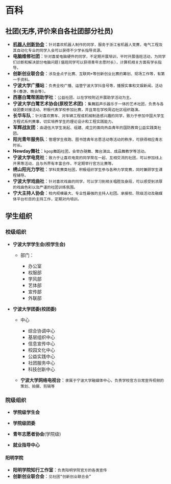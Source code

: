 # 百科

## 社团(无序,评价来自各社团部分社员)

- **[机器人创新协会](http://www-nbuee-top.vpn.nbu.edu.cn:8118/)**：`针对喜欢机器人制作的同学，服务于浙江省机器人竞赛，电气工程及其自动化专业的同学入会可以获得不少学长指导资源。`
- **电脑维修社团**：`针对喜爱电脑硬件的同学，不定期开展培训，平时开展值班活动，为同学们诊断和解决部分电脑问题(值班同学可以获得青年志愿时长)，计算机相关方面有学长指导。`
- **创新创业联合会**：`涉及金点子比赛、互联网+等创新创业比赛的筹划、现场工作等，有第一手资料。`
- **宁波大学广播站**：`负责全校广播、运营宁波大学抖音号等，播报实事和文娱新闻，活动多(春游、晚会等)。`
- **西塞白鹭帮困助学社**：`公益社团，以在学校附近开展助学活动为主。`
- **宁波大学白鹭艺术协会(原校艺术团)**：`集舞蹈声乐器乐于一体的艺术社团，负责与各级团委对接活动、积极代表学校参加比赛，并且常在学校周边社区组织路演。`
- **长华车队**：`针对喜欢赛车、对车辆工程或机械制造感兴趣的同学，致力于参加中国大学生方程式系列赛事，切实培养学生的理论设计和工程实践能力。`
- **军辉战友团**：`由退伍大学生发起、组建、成立的面向热血青年的国防教育公益实践类社团。`
- **阳光青年服务队**：`管理学生夜跑、图书馆青年志愿活动等活动的秩序，可获得相应青志时长。`
- **Newday舞社**：`kpop舞蹈社团，会举办随舞、舞台演出、成品舞教学等活动。`
- **宁波大学电竞社**：`致力于让喜欢电竞的同学聚在一起、互相交流的社团，可以参加线上开黑等活动，且与外界有丰富合作，不定期举行官方比赛等。`
- **绣山阳光力学社**：`学科竞赛类社团，积极组织学生参与各种力学竞赛，同时兼顾学生课程辅导。`
- **宁波大学戏曲社**：`针对喜欢戏曲的同学，可以学习到相关唱腔及身段，可以感受到浓厚的戏曲色彩以及严谨的社团训练氛围。`
- **宁大主持人协会**：`校内规模最大、专业性最强的主持人社团。承接校、院级活动及融媒体平台栏目的主持工作，定期对内培训。`

## 学生组织

### 校级组织

- **宁波大学学生会(校学生会)**

  - 部门：

    - 办公室
    - 权服部
    - 学风部
    - 艺体部
    - 宣传部
    - 外联部

- **宁波大学团委(校团委)**

  - 中心
    - 综合协调中心
    - 基层组织中心
    - 信息宣传中心
    - 校园文化中心
    - 公益实践中心
    - 社团服务中心
    - 科技创新中心

  - **宁波大学网络电视台**：`隶属于宁波大学融媒体中心，负责学校官方日常宣传视频的策划、拍摄、剪辑等`

### 院级组织
- **学院级学生会**

- **学院级团委**

- **青年志愿者协会**(学院级)

- **就业指导中心**

#### 阳明学院
- **阳明学院知行工作室**：`负责阳明学院官方的各类宣传`
- **创新创业联合会**：`见社团“创新创业联合会”`